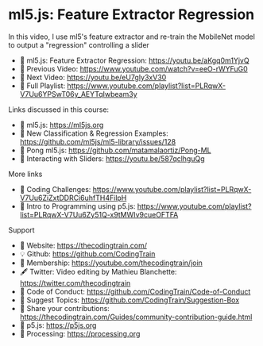  # ml5.js: Feature Extractor Regression
 
In this video, I use ml5's feature extractor and re-train the MobileNet model to output a "regression" controlling a slider 

-   🔗 ml5.js: Feature Extractor Regression: https://youtu.be/aKgq0m1YjvQ  
-   🎥 Previous Video: https://www.youtube.com/watch?v=eeO-rWYFuG0 
-   🎥 Next Video: https://youtu.be/eU7gIy3xV30
-   🎥 Full Playlist: https://www.youtube.com/playlist?list=PLRqwX-V7Uu6YPSwT06y_AEYTqIwbeam3y

Links discussed in this course:
-   🔗 ml5.js: https://ml5js.org
-   🔗 New Classification & Regression Examples: https://github.com/ml5js/ml5-library/issues/128
-   🔗 Pong ml5.js: https://github.com/matamalaortiz/Pong-ML
-   🎥 Interacting with Sliders: https://youtu.be/587qclhguQg

More links
-   🎥 Coding Challenges: https://www.youtube.com/playlist?list=PLRqwX-V7Uu6ZiZxtDDRCi6uhfTH4FilpH
-   🎥 Intro to Programming using p5.js: https://www.youtube.com/playlist?list=PLRqwX-V7Uu6Zy51Q-x9tMWIv9cueOFTFA

Support
-   🚂 Website: https://thecodingtrain.com/
-   💡 Github: https://github.com/CodingTrain
-   💖 Membership: https://youtube.com/thecodingtrain/join
-   🖋️ Twitter: Video editing by Mathieu Blanchette: https://twitter.com/thecodingtrain
-   📄 Code of Conduct: https://github.com/CodingTrain/Code-of-Conduct
-   🚩 Suggest Topics: https://github.com/CodingTrain/Suggestion-Box
-   👾 Share your contributions: https://thecodingtrain.com/Guides/community-contribution-guide.html
-   🔗 p5.js: https://p5js.org
-   🔗 Processing: https://processing.org
